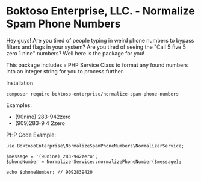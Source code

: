 # Boktoso Enterprise, LLC. - Normalize Spam Phone Numbers

Hey guys! Are you tired of people typing in weird phone numbers to bypass filters and flags in your system? Are you
tired of seeing the "Call 5 five 5 zero 1 nine" numbers? Well here is the package for you!

This package includes a PHP Service Class to format any found numbers into an integer string for you to
process further.

Installation
```
composer require boktoso-enterprise/normalize-spam-phone-numbers
```

Examples:

* (90nine) 283-942zero
* (909)283-9 4 2zero

PHP Code Example:

````
use BoktosoEnterprise\NormalizeSpamPhoneNumbers\NormalizerService;

$message = '(90nine) 283-942zero';
$phoneNumber = NormalizerService::normalizePhoneNumber($message);

echo $phoneNumber; // 9092839420
````
